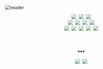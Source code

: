 ![header](https://capsule-render.vercel.app/api?type=soft&color=timeAuto&height=100&section=header&text=😊%20TINNIA%20😊&fontSize=30&animation=twinkling)

<p align="center">
  <img src="https://img.shields.io/badge/Python-3766AB?style=flat&logo=Python&logoColor=white"/>&nbsp;
  <img src="https://img.shields.io/badge/Java-007396?style=flat&logo=Java&logoColor=white"/>&nbsp;
  <img src="https://img.shields.io/badge/JavaScript-F7DF1E?style=flat&logo=JavaScript&logoColor=white"/>
  <br/>
  <img src="https://img.shields.io/badge/Vue.js-4FC08D?style=flat&logo=Vue.js&logoColor=white"/>&nbsp;
  <img src="https://img.shields.io/badge/React-61DAFB?style=flat&logo=React&logoColor=white"/>&nbsp;
  <img src="https://img.shields.io/badge/Django-092E20?style=flat&logo=Django&logoColor=white"/>&nbsp;
  <img src="https://img.shields.io/badge/Spring Boot-6DB33F?style=flat&logo=Spring&logoColor=white"/>
  <br/>
  <img src="https://img.shields.io/badge/MongoDB-47A248?style=flat&logo=MongoDB&logoColor=white"/>&nbsp;
  <img src="https://img.shields.io/badge/MariaDB-003545?style=flat&logo=MariaDB&logoColor=white"/>&nbsp;
  <img src="https://img.shields.io/badge/Node.js-339933?style=flat&logo=Node.js&logoColor=white"/>&nbsp;
  <img src="https://img.shields.io/badge/GitHub-181717?style=flat&logo=GitHub&logoColor=white"/>&nbsp;
  <img src="https://img.shields.io/badge/Jira-0052CC?style=flat&logo=Jira&logoColor=white"/>
</p>
<br />
<h3 align="center">•••</h3>

<p align="center">
  <a target="_blank" href="https://tinnia.github.io/"><img src="https://img.shields.io/badge/Blog-663399?style=flat&logo=Gatsby&logoColor=white"/></a>&nbsp;
  <a target="_blank" href="mailto:ektha3869@gmail.com?Subject=title:"><img src="https://img.shields.io/badge/Gmail-EA4335?style=flat&logo=Gmail&logoColor=white"/></a>
</p>
